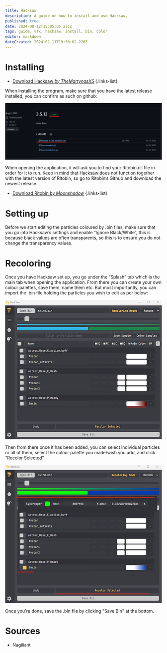 ```yaml
---
title: Hacksaw
description: A guide on how to install and use Hacksaw.
published: true
date: 2024-08-12T15:05:05.231Z
tags: guide, vfx, hacksaw, install, bin, color
editor: markdown
dateCreated: 2024-02-11T19:30:02.226Z
---
```


# Installing

- [Download Hacksaw *by TheMartynasXS*](https://github.com/TheMartynasXS/Hacksaw/releases)
{.links-list}

When installing the program, make sure that you have the latest release installed, you can confirm as such on github:

![hacksawgit.webp](/user-pictures/vector/new-post-guide/hacksawgit.webp)

When opening the application, it will ask you to find your Ritobin.cli file in order for it to run. Keep in mind that Hacksaw does not function together with the latest version of Ritobin, so go to Ritobin’s Github and download the newest release.

- [Download Ritobin *by Moonshadow*](https://github.com/moonshadow565/ritobin/releases)
{.links-list}

# Setting up

Before we start editing the particles coloured by .bin files, make sure that you go into Hacksaw’s settings and enable “Ignore Black/White”, this is because black values are often transparents, so this is to ensure you do not change the transparency values.

# Recoloring

Once you have Hacksaw set up, you go under the “Splash” tab which is the main tab when opening the application. From there you can create your own colour palettes, save them, name them etc. But most importantly, you can import the .bin file holding the particles you wish to edit as per below:

![hacksaw__bin.webp](/user-pictures/vector/new-post-guide/hacksaw__bin.webp)

Then from there once it has been added, you can select individual particles or all of them, select the colour palette you made/wish you add, and click “Recolor Selected”

![recolouring_.webp](/user-pictures/vector/new-post-guide/recolouring_.webp)

Once you're done, save the .bin file by clicking "Save Bin" at the bottom.

# Sources

- Nagiliant